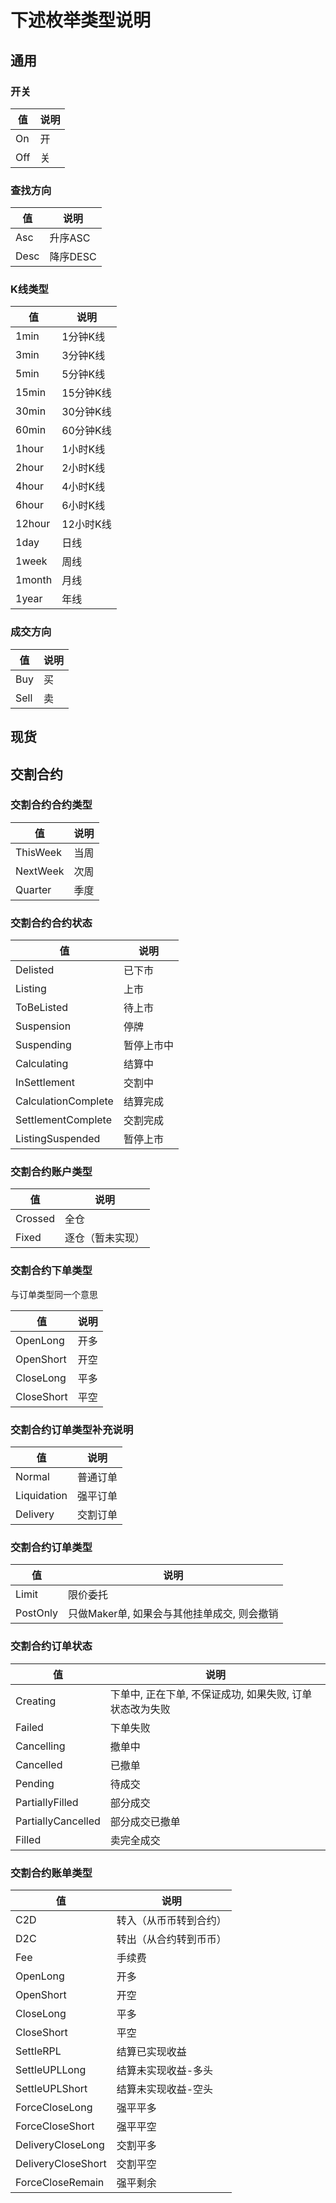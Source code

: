 # 下述枚举类型说明

## 通用

### 开关

| 值 | 说明 |
| --- | --- |
| On | 开 |
| Off | 关 |

### 查找方向

| 值 | 说明 |
| --- | --- |
| Asc | 升序ASC |
| Desc | 降序DESC |

### K线类型

| 值 | 说明 |
| --- | --- |
| 1min | 1分钟K线 |
| 3min | 3分钟K线 |
| 5min | 5分钟K线 |
| 15min | 15分钟K线 |
| 30min | 30分钟K线 |
| 60min | 60分钟K线 |
| 1hour | 1小时K线 |
| 2hour | 2小时K线 |
| 4hour | 4小时K线 |
| 6hour | 6小时K线 |
| 12hour | 12小时K线 |
| 1day | 日线 |
| 1week | 周线 |
| 1month | 月线 |
| 1year | 年线 |

### 成交方向

| 值 | 说明 |
| --- | --- |
| Buy | 买 |
| Sell | 卖 |

## 现货

## 交割合约

### 交割合约合约类型

| 值 | 说明 |
| --- | --- |
| ThisWeek | 当周 |
| NextWeek | 次周 |
| Quarter | 季度 |

### 交割合约合约状态

| 值 | 说明 |
| --- | --- |
| Delisted | 已下市 |
| Listing | 上市 |
| ToBeListed | 待上市 |
| Suspension | 停牌 |
| Suspending | 暂停上市中 |
| Calculating | 结算中 |
| InSettlement | 交割中 |
| CalculationComplete | 结算完成 |
| SettlementComplete | 交割完成 |
| ListingSuspended | 暂停上市 |

### 交割合约账户类型

| 值 | 说明 |
| --- | --- |
| Crossed | 全仓 |
| Fixed | 逐仓（暂未实现） |

### 交割合约下单类型

与订单类型同一个意思

| 值 | 说明 |
| --- | --- |
| OpenLong | 开多 |
| OpenShort | 开空 |
| CloseLong | 平多 |
| CloseShort | 平空 |

### 交割合约订单类型补充说明

| 值 | 说明 |
| --- | --- |
| Normal | 普通订单 |
| Liquidation | 强平订单 |
| Delivery | 交割订单 |

### 交割合约订单类型

| 值 | 说明 |
| --- | --- |
| Limit | 限价委托 |
| PostOnly | 只做Maker单, 如果会与其他挂单成交, 则会撤销 |

### 交割合约订单状态

| 值 | 说明 |
| --- | --- |
| Creating | 下单中, 正在下单, 不保证成功, 如果失败, 订单状态改为失败 |
| Failed | 下单失败 |
| Cancelling | 撤单中 |
| Cancelled | 已撤单 |
| Pending | 待成交 |
| PartiallyFilled | 部分成交 |
| PartiallyCancelled | 部分成交已撤单 |
| Filled | 卖完全成交 |

### 交割合约账单类型

| 值 | 说明 |
| --- | --- |
| C2D | 转入（从币币转到合约） |
| D2C | 转出（从合约转到币币） |
| Fee | 手续费 |
| OpenLong | 开多 |
| OpenShort | 开空 |
| CloseLong | 平多 |
| CloseShort | 平空 |
| SettleRPL | 结算已实现收益 |
| SettleUPLLong | 结算未实现收益-多头 |
| SettleUPLShort | 结算未实现收益-空头 |
| ForceCloseLong | 强平平多 |
| ForceCloseShort | 强平平空 |
| DeliveryCloseLong | 交割平多 |
| DeliveryCloseShort | 交割平空 |
| ForceCloseRemain | 强平剩余 |

